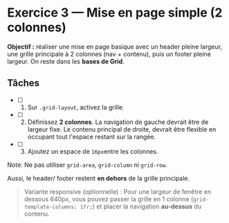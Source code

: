 # Exercice 3 — Mise en page simple (2 colonnes)

**Objectif :** réaliser une mise en page basique avec un header pleine largeur, une grille principale à 2 colonnes (nav + contenu), puis un footer pleine largeur. On reste dans les **bases de Grid**.

## Tâches
- [ ] 1. Sur `.grid-layout`, activez la grille. 
- [ ] 2. Définissez **2 colonnes**. La navigation de gauche devrait être de largeur fixe. Le contenu principal de droite, devrait être flexible en occupant tout l'espace restant sur la rangée.
- [ ] 3. Ajoutez un espace de `16px`entre les colonnes.  

Note: Ne pas utiliser `grid-area`, `grid-column` ni `grid-row`.

Aussi, le header/ footer restent **en dehors** de la grille principale.

> Variante responsive (optionnelle) : Pour une largeur de fenêtre en dessous 640px, vous pouvez passer la grille en 1 colonne (`grid-template-columns: 1fr;`) et placer la navigation **au-dessus** du contenu.
